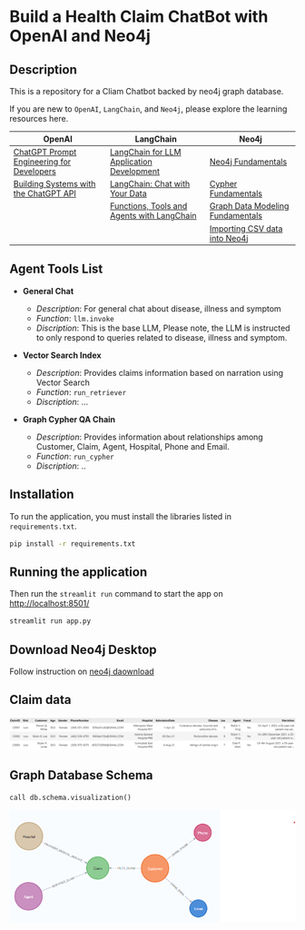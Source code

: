 # Build a Health Claim ChatBot with OpenAI and Neo4j

## Description

This is a repository for a Cliam Chatbot backed by neo4j graph database.

If you are new to `OpenAI`, `LangChain`, and `Neo4j`, please explore the learning resources here.

|OpenAI| LangChain | Neo4j |
|------|-----------|-------|
| [ChatGPT Prompt Engineering for Developers](https://www.deeplearning.ai/short-courses/chatgpt-prompt-engineering-for-developers/)| [LangChain for LLM Application Development](https://www.deeplearning.ai/short-courses/langchain-for-llm-application-development/) | [Neo4j Fundamentals](https://graphacademy.neo4j.com/courses/neo4j-fundamentals/) |
|[Building Systems with the ChatGPT API](https://www.deeplearning.ai/short-courses/building-systems-with-chatgpt/)| [LangChain: Chat with Your Data](https://www.deeplearning.ai/short-courses/langchain-chat-with-your-data/) | [Cypher Fundamentals](https://graphacademy.neo4j.com/courses/cypher-fundamentals/) |
|| [Functions, Tools and Agents with LangChain ](https://www.deeplearning.ai/short-courses/functions-tools-agents-langchain/)| [Graph Data Modeling Fundamentals](https://graphacademy.neo4j.com/courses/modeling-fundamentals/) |
|| | [Importing CSV data into Neo4j](https://graphacademy.neo4j.com/courses/importing-cypher/) |


## Agent Tools List

- **General Chat**
  - *Description*: For general chat about disease, illness and symptom
  - *Function*: `llm.invoke`
  - *Discription*: This is the base LLM, Please note, the LLM is instructed to only respond to queries related to disease, illness and symptom.


- **Vector Search Index**
  - *Description*: Provides claims information based on narration using Vector Search
  - *Function*: `run_retriever`
  - *Discription*: ...


- **Graph Cypher QA Chain**
  - *Description*: Provides information about relationships among Customer, Claim, Agent, Hospital, Phone and Email.
  - *Function*: `run_cypher`
  - *Discription*: ..

## Installation

To run the application, you must install the libraries listed in `requirements.txt`.
```bash
pip install -r requirements.txt
```
## Running the application

Then run the `streamlit run` command to start the app on [http://localhost:8501/](http://localhost:8501/)

```bash
streamlit run app.py
```

## Download Neo4j Desktop 
Follow instruction on [neo4j daownload](https://neo4j.com/download/)

## Claim data
![Claim Data](img/claim-sample.png)

## Graph Database Schema

```Cypher
call db.schema.visualization()
```
![Data Model](img/schema-visualization.png)


